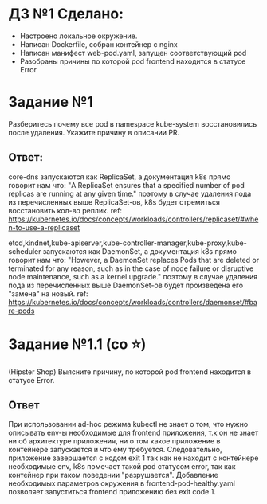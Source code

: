 # ДЗ №1 Cделано:
- Настроено локальное окружение.
- Написан Dockerfile, собран контейнер с nginx
- Написан манифест web-pod.yaml, запущен соответствующий pod
- Разобраны причины по которой pod frontend находится в статусе Error

# Задание №1
Разберитесь почему все pod в namespace kube-system восстановились после удаления. Укажите причину в описании PR.

## Ответ:
core-dns запускаются как ReplicaSet, a документация k8s прямо говорит нам что:
"A ReplicaSet ensures that a specified number of pod replicas are running at any given time."
поэтому в случае удаления пода из перечисленных выше ReplicaSet-ов, k8s будет стремиться восстановить кол-во реплик.
ref: https://kubernetes.io/docs/concepts/workloads/controllers/replicaset/#when-to-use-a-replicaset

etcd,kindnet,kube-apiserver,kube-controller-manager,kube-proxy,kube-scheduler запускаются как DaemonSet, a документация k8s прямо говорит нам что:
"However, a DaemonSet replaces Pods that are deleted or terminated for any reason, such as in the case of node failure or disruptive node maintenance, such as a kernel upgrade."
поэтому в случае удаления пода из перечисленных выше DaemonSet-ов будет произведена его "замена" на новый.
ref: https://kubernetes.io/docs/concepts/workloads/controllers/daemonset/#bare-pods

# Задание №1.1 (со ⭐️)
(Hipster Shop) Выясните причину, по которой pod frontend находится в статусе Error.

## Ответ
При использовании ad-hoc режима kubectl не знает о том, что нужно описывать env-ы необходимые для frontend приложения, т.к он не знает ни об архитектуре приложения, ни о том какое приложение в контейнере запускается и что ему требуется.
Следовательно, приложение завершается с кодом exit 1 так как не находит с контейнере необходимые env, k8s помечает такой pod статусом error, так как контейнер при таком поведении "разрушается".
Добавление необходимых параметров окружения в frontend-pod-healthy.yaml позволяет запуститься frontend приложению без exit code 1.
